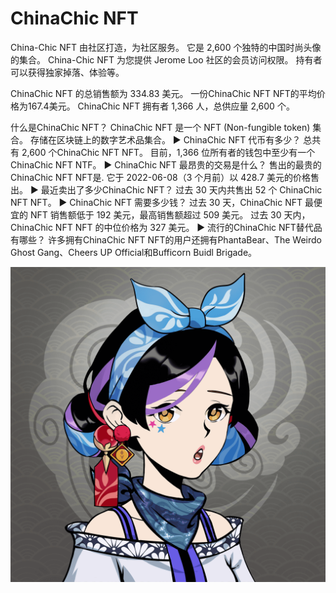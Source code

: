 # ChinaChic NFT

China-Chic NFT 由社区打造，为社区服务。 它是 2,600 个独特的中国时尚头像的集合。 China-Chic NFT 为您提供 Jerome Loo 社区的会员访问权限。 持有者可以获得独家掉落、体验等。

ChinaChic NFT 的总销售额为 334.83 美元。 一份ChinaChic NFT NFT的平均价格为167.4美元。 ChinaChic NFT 拥有者 1,366 人，总供应量 2,600 个。

什么是ChinaChic NFT？
ChinaChic NFT 是一个 NFT (Non-fungible token) 集合。 存储在区块链上的数字艺术品集合。
▶ ChinaChic NFT 代币有多少？
总共有 2,600 个ChinaChic NFT NFT。 目前，1,366 位所有者的钱包中至少有一个 ChinaChic NFT NTF。
▶ ChinaChic NFT 最昂贵的交易是什么？
售出的最贵的ChinaChic NFT NFT是. 它于 2022-06-08（3 个月前）以 428.7 美元的价格售出。
▶ 最近卖出了多少ChinaChic NFT？
过去 30 天内共售出 52 个 ChinaChic NFT NFT。
▶ ChinaChic NFT 需要多少钱？
过去 30 天，ChinaChic NFT 最便宜的 NFT 销售额低于 192 美元，最高销售额超过 509 美元。 过去 30 天内，ChinaChic NFT NFT 的中位价格为 327 美元。
▶ 流行的ChinaChic NFT替代品有哪些？
许多拥有ChinaChic NFT NFT的用户还拥有PhantaBear、The Weirdo Ghost Gang、Cheers UP Official和Bufficorn Buidl Brigade。

![nft](unnamed.png)
